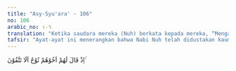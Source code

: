 ```yaml
---
title: "Asy-Syu'ara' - 106"
no: 106
arabic_no: ١٠٦
translation: "Ketika saudara mereka (Nuh) berkata kepada mereka, “Mengapa kamu tidak bertakwa?"
tafsir: "Ayat-ayat ini menerangkan bahwa Nabi Nuh telah didustakan kaumnya ketika ia menyampaikan agama Allah kepada mereka. Sekalipun yang mereka dustakan itu hanyalah Nabi Nuh sendiri, tetapi tindakan itu berarti mendustakan para rasul Allah yang lain, baik yang diutus sebelum maupun sesudah Nabi Nuh nanti. Ini disebabkan karena risalah yang dibawa para rasul pada dasarnya sama, yaitu akidah tauhid.\n\nNabi Nuh adalah nabi ketiga yang diutus Allah, setelah Nabi Adam dan Nabi Idris. Nabi Nuh juga merupakan rasul pertama, berdasarkan hadis qudsi: \n\nDari Abu Hurairah r.a. bahwa Nabi saw bersabda, \"Allah berfirman, 'Ya Nuh, engkau adalah rasul yang pertama yang diutus ke bumi.\" (Riwayat Muslim dari Abu Hurairah) \n\nMaksud rasul pertama di sini ialah rasul Allah yang pertama diutus sesudah Nabi Adam dan Nabi Idris. Ia juga disebut bapak manusia kedua setelah Adam, karena sebagian mufasir berpendapat bahwa seluruh manusia musnah dan mati karena topan dan banjir, kecuali orang-orang yang berada di atas perahu bersama Nabi Nuh. Di antara yang selamat itu, terdapat tiga orang putranya, yaitu Sam, Ham, dan Yafits. Maka semua manusia yang ada sampai sekarang berasal dari keturunan ketiga putra Nabi Nuh itu. \n\nTidak ada keterangan yang pasti tentang jarak waktu antara Adam dan Idris dengan Nabi Nuh. Hanya terdapat beberapa keterangan yang berbeda-beda dalam Taurah Ibriyah, Taurah Samiriyah, dan terjemahan Taurat dalam bahasa Yunani. \n\nNabi Nuh diutus kepada saudaranya, maksudnya orang-orang yang masih dianggap kerabat dengan Nuh. Dalam surah-surah yang lain disebutkan bahwa Nuh diutus kepada kaumnya.\n\nKaum Nabi Nuh menyembah patung-patung dan berhala yang mereka anggap sebagai tuhan. Oleh karena itu, Nabi Nuh mengingatkan mereka agar bertakwa kepada Allah dan takut kepada azab-Nya yang dahsyat. Azab itu akan ditimpakan Allah kepada orang-orang yang mengingkari seruan nabi-Nya."
---
```

اِذْ قَالَ لَهُمْ اَخُوْهُمْ نُوْحٌ اَلَا تَتَّقُوْنَ ۚ 